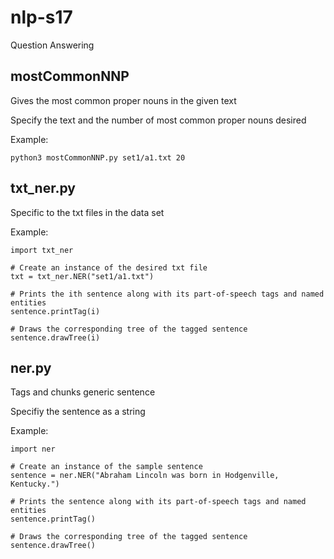 # nlp-s17
Question Answering

## mostCommonNNP 
  Gives the most common proper nouns in the given text

  Specify the text and the number of most common proper nouns desired
  
  Example:
  
	python3 mostCommonNNP.py set1/a1.txt 20


## txt_ner.py
  Specific to the txt files in the data set

  Example:

	import txt_ner

	# Create an instance of the desired txt file
	txt = txt_ner.NER("set1/a1.txt")

	# Prints the ith sentence along with its part-of-speech tags and named entities
	sentence.printTag(i)  

	# Draws the corresponding tree of the tagged sentence
	sentence.drawTree(i)  


## ner.py
  Tags and chunks generic sentence

  Specifiy the sentence as a string

  Example:

	import ner

	# Create an instance of the sample sentence
	sentence = ner.NER("Abraham Lincoln was born in Hodgenville, Kentucky.")

	# Prints the sentence along with its part-of-speech tags and named entities
	sentence.printTag()  

	# Draws the corresponding tree of the tagged sentence
	sentence.drawTree()  
